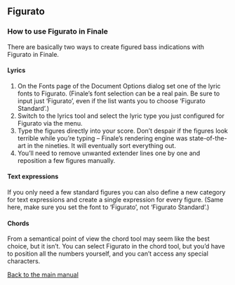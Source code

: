## Figurato

### How to use Figurato in Finale

There are basically two ways to create figured bass indications with Figurato in Finale.

#### Lyrics

1. On the Fonts page of the Document Options dialog set one of the lyric fonts to Figurato. (Finale’s font selection can be a real pain. Be sure to input just ‘Figurato’, even if the list wants you to choose ‘Figurato Standard’.)  
2. Switch to the lyrics tool and select the lyric type you just configured for Figurato via the menu.
3. Type the figures directly into your score. Don’t despair if the figures look terrible while you’re typing – Finale’s rendering engine was state-of-the-art in the nineties. It will eventually sort everything out.
4. You’ll need to remove unwanted extender lines one by one and reposition a few figures manually.

#### Text expressions

If you only need a few standard figures you can also define a new category for text expressions and create a single expression for every figure. (Same here, make sure you set the font to ‘Figurato’, not ‘Figurato Standard’.)

#### Chords

From a semantical point of view the chord tool may seem like the best choice, but it isn’t. You can select Figurato in the chord tool, but you’d have to position all the numbers yourself, and you can’t access any special characters.

[Back to the main manual](manual.md)